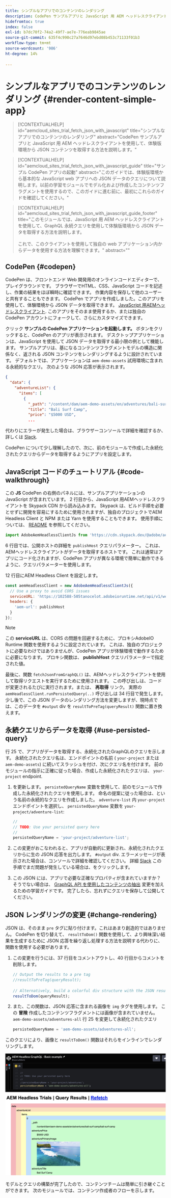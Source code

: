 ```yaml
---
title: シンプルなアプリでのコンテンツのレンダリング
description: CodePen サンプルアプリと JavaScript 用 AEM ヘッドレスクライアントを使用して、体験版環境から JSON コンテンツを取得する方法を説明します。
hidefromtoc: true
index: false
exl-id: b7dc70f2-74a2-49f7-ae7e-776eab9845ae
source-git-commit: 635f4c990c27a7646d97ebd08b453c71133f01b3
workflow-type: tm+mt
source-wordcount: '986'
ht-degree: 14%

---
```



# シンプルなアプリでのコンテンツのレンダリング {#render-content-simple-app}

>[!CONTEXTUALHELP]
>id="aemcloud_sites_trial_fetch_json_with_javascript"
>title="シンプルなアプリでのコンテンツのレンダリング"
>abstract="CodePen サンプルアプリと JavaScript 用 AEM ヘッドレスクライアントを使用して、体験版環境から JSON コンテンツを取得する方法を説明します。"

>[!CONTEXTUALHELP]
>id="aemcloud_sites_trial_fetch_json_with_javascript_guide"
>title="サンプル CodePen アプリの起動"
>abstract="このガイドでは、体験版環境から基本的な JavaScript web アプリへの JSON データのクエリについて説明します。以前の学習モジュールでモデル化および作成したコンテンツフラグメントを使用するので、このガイドに進む前に、最初にこれらのガイドを確認してください。"

>[!CONTEXTUALHELP]
>id="aemcloud_sites_trial_fetch_json_with_javascript_guide_footer"
>title="このモジュールでは、JavaScript 用 AEM ヘッドレスクライアントを使用して、GraphQL 永続クエリを使用して体験版環境から JSON データを取得する方法を説明します。<br><br>これで、このクライアントを使用して独自の web アプリケーション内からデータを使用する方法を理解できます。"
>abstract=""

## CodePen {#codepen}

CodePen は、フロントエンド Web 開発用のオンラインコードエディターで、プレイグラウンドです。 ブラウザーでHTML、CSS、JavaScript コードを記述し、作業の結果をほぼ瞬時に確認できます。 作業内容を保存して他のユーザーと共有することもできます。 CodePen でアプリを作成しました。このアプリを使用して、体験環境から JSON データを取得できます。 [JavaScript 用AEMヘッドレスクライアント](https://github.com/adobe/aem-headless-client-js). このアプリをそのまま使用するか、または独自の CodePen アカウントにフォークして、さらにカスタマイズできます。

クリック **サンプルの CodePen アプリケーションを起動します。** ボタンをクリックすると、CodePen のアプリが表示されます。 デスクトップアプリケーションは、JavaScript を使用して JSON データを取得する最小限の例として機能します。 サンプルアプリは、基になるコンテンツフラグメントモデルの構造に関係なく、返される JSON コンテンツをレンダリングするように設計されています。 デフォルトでは、アプリケーションは `aem-demo-assets` 試用環境に含まれる永続的なクエリ。 次のような JSON 応答が表示されます。

```json
{
  "data": {
    "adventureList": {
      "items": [
        {
          "_path": "/content/dam/aem-demo-assets/en/adventures/bali-surf-camp/bali-surf-camp",
          "title": "Bali Surf Camp",
          "price": "$5000 USD",
          ...
```

代わりにエラーが発生した場合は、ブラウザーコンソールで詳細を確認するか、詳しくは [Slack](https://adobe-dx-support.slack.com).

CodePen について少し理解したので、次に、前のモジュールで作成した永続化されたクエリからデータを取得するようにアプリを設定します。

## JavaScript コードのチュートリアル {#code-walkthrough}

この **JS** CodePen の右側のパネルには、サンプルアプリケーションの JavaScript が含まれています。 2 行目から、JavaScript 用AEMヘッドレスクライアントを Skypack CDN から読み込みます。 Skypack は、ビルド手順を必要とせずに開発を容易にするために使用されますが、独自のプロジェクトでAEM Headless Client と NPM または Yarn を使用することもできます。 使用手順については、 [README](https://github.com/adobe/aem-headless-client-js#aem-headless-client-for-javascript) を参照してください。

```javascript
import AdobeAemHeadlessClientJs from 'https://cdn.skypack.dev/@adobe/aem-headless-client-js@v3.2.0';
```

6 行目では、公開ホストの詳細を `publishHost` クエリパラメーター。 これは、AEMヘッドレスクライアントがデータを取得するホストです。 これは通常はアプリにコード化されますが、CodePen アプリが異なる環境で簡単に動作できるように、クエリパラメーターを使用します。

12 行目にAEM Headless Client を設定します。

```javascript
const aemHeadlessClient = new AdobeAemHeadlessClientJs({
  // Use a proxy to avoid CORS issues
  serviceURL: 'https://102588-505tanocelot.adobeioruntime.net/api/v1/web/aem/proxy',
  headers: {
    'aem-url': publishHost
  }
});
```

>[!NOTE]
>
>この **serviceURL** は、CORS の問題を回避するために、プロキシAdobeIO Runtime 関数を使用するように設定されています。 これは、独自のプロジェクトに必要なわけではありませんが、CodePen アプリが体験環境で動作するために必要になります。 プロキシ関数は、 **publishHost** クエリパラメーターで指定された値。

最後に、関数 `fetchJsonFromGraphQL()` は、AEMヘッドレスクライアントを使用して取得リクエストを実行するために使用されます。 この呼び出しは、コードが変更されるたびに実行されます。または、 **再取得** リンク。 実際の `aemHeadlessClient.runPersistedQuery(..)` 呼び出しは 34 行目で発生します。 少し後で、この JSON データのレンダリング方法を変更しますが、現時点では、このデータを `#output` div を `resultToPreTag(queryResult)` 関数に置き換えます。

## 永続クエリからデータを取得 {#use-persisted-query}

行 25 で、アプリがデータを取得する、永続化されたGraphQLのクエリを示します。 永続化されたクエリ名は、エンドポイントの名前 ( `your-project` または `aem-demo-assets`) に続いてスラッシュを付け、次にクエリ名を付けます。 前のモジュールの指示に正確に従った場合、作成した永続化されたクエリは、 `your-project` endpoint.

1. を更新します。 `persistedQueryName` 変数を使用して、前のモジュールで作成した永続化されたクエリを使用します。 命名の提案に従った場合は、という名前の永続的なクエリを作成しました。 `adventure-list` 内 `your-project` エンドポイントを選択し、 `persistedQueryName` 変数を `your-project/adventure-list`:

   ```javascript
   //
   // TODO: Use your persisted query here
   //
   persistedQueryName = 'your-project/adventure-list';
   ```

1. この変更がおこなわれると、アプリが自動的に更新され、永続化されたクエリからに生の JSON 応答を出力します。 `#output` div. エラーメッセージが表示された場合は、コンソールで詳細を確認してください。 詳細 [Slack](https://adobe-dx-support.slack.com) この手順でまだ問題が発生している場合は、をクリックします。

1. この JSON には、アプリで必要な正確なプロパティが含まれていますか？ そうでない場合は、 [GraphQL API を使用したコンテンツの抽出](https://experience.adobe.com/experiencemanager/learn/extract_content_using_graphql) 変更を加えるための学習ガイドです。 完了したら、忘れずにクエリを保存して公開してください。

## JSON レンダリングの変更 {#change-rendering}

JSON は、そのまま `pre` タグに貼り付けます。これはあまり創造的ではありません。 CodePen を切り替えて、 `resultToDom()` 関数を使用して、より興味深い結果を生成するために JSON 応答を繰り返し処理する方法を説明する代わりに、関数を使用する必要があります。

1. この変更を行うには、37 行目をコメントアウトし、40 行目からコメントを削除します。

   ```javascript
   // Output the results to a pre tag
   //resultToPreTag(queryResult);
   
   // Alternatively, build a colorful div structure with the JSON results and render images inline
   resultToDom(queryResult);
   ```

1. また、この関数は、JSON 応答に含まれる画像を `img` タグを使用します。 この **冒険** 作成したコンテンツフラグメントには画像が含まれていません。 `aem-demo-assets/adventures-all` 行 25 を変更して永続化されたクエリ

   ```javascript
   persistedQueryName = 'aem-demo-assets/adventures-all';
   ```

このクエリにより、画像と `resultToDom()` 関数はそれらをインラインでレンダリングします。

![adventures-all クエリと resultToDom レンダリング関数の結果](assets/do-not-localize/adventures-all-query-result.png)

モデルとクエリの構築が完了したので、コンテンツチームは簡単に引き継ぐことができます。 次のモジュールでは、コンテンツ作成者のフローを示します。
